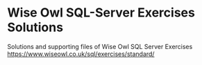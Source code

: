 # Wise Owl SQL-Server Exercises Solutions
Solutions and supporting files of Wise Owl SQL Server Exercises
https://www.wiseowl.co.uk/sql/exercises/standard/
